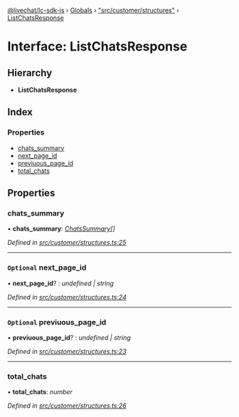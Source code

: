 [@livechat/lc-sdk-js](../README.md) › [Globals](../globals.md) › ["src/customer/structures"](../modules/_src_customer_structures_.md) › [ListChatsResponse](_src_customer_structures_.listchatsresponse.md)

# Interface: ListChatsResponse

## Hierarchy

* **ListChatsResponse**

## Index

### Properties

* [chats_summary](_src_customer_structures_.listchatsresponse.md#chats_summary)
* [next_page_id](_src_customer_structures_.listchatsresponse.md#optional-next_page_id)
* [previuous_page_id](_src_customer_structures_.listchatsresponse.md#optional-previuous_page_id)
* [total_chats](_src_customer_structures_.listchatsresponse.md#total_chats)

## Properties

###  chats_summary

• **chats_summary**: *[ChatsSummary](_src_objects_index_.chatssummary.md)[]*

*Defined in [src/customer/structures.ts:25](https://github.com/livechat/lc-sdk-js/blob/9364105/src/customer/structures.ts#L25)*

___

### `Optional` next_page_id

• **next_page_id**? : *undefined | string*

*Defined in [src/customer/structures.ts:24](https://github.com/livechat/lc-sdk-js/blob/9364105/src/customer/structures.ts#L24)*

___

### `Optional` previuous_page_id

• **previuous_page_id**? : *undefined | string*

*Defined in [src/customer/structures.ts:23](https://github.com/livechat/lc-sdk-js/blob/9364105/src/customer/structures.ts#L23)*

___

###  total_chats

• **total_chats**: *number*

*Defined in [src/customer/structures.ts:26](https://github.com/livechat/lc-sdk-js/blob/9364105/src/customer/structures.ts#L26)*
